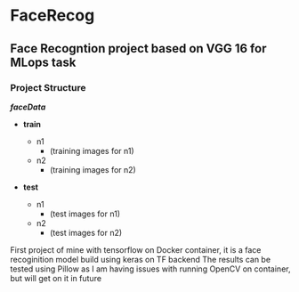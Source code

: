 # FaceRecog
## Face Recogntion project based on VGG 16 for MLops task

### Project Structure 

***faceData***

 - **train**
   - n1
     - (training images for n1)
   - n2
     - (training images for n2)
     
 - **test**
   - n1
     - (test images for n1)
   - n2
     - (test images for n2)
   
 
 
First project of mine with tensorflow on Docker container, it is a face recoginition model build using keras on TF backend
The results can be tested using Pillow as I am having issues with running OpenCV on container, but will get on it in future 
